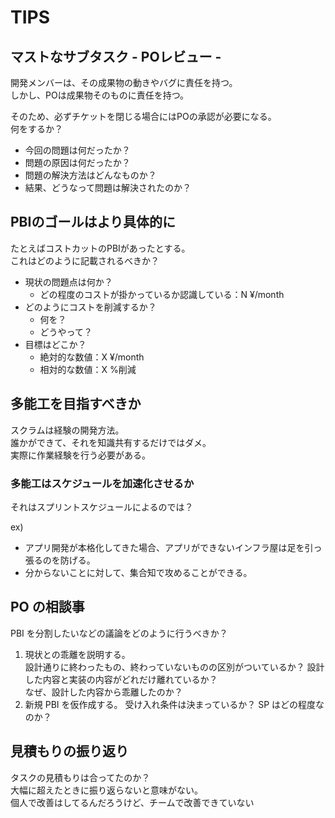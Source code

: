 # TIPS

## マストなサブタスク - POレビュー -

開発メンバーは、その成果物の動きやバグに責任を持つ。  
しかし、POは成果物そのものに責任を持つ。

そのため、必ずチケットを閉じる場合にはPOの承認が必要になる。  
何をするか？

- 今回の問題は何だったか？
- 問題の原因は何だったか？
- 問題の解決方法はどんなものか？
- 結果、どうなって問題は解決されたのか？

## PBIのゴールはより具体的に

たとえばコストカットのPBIがあったとする。  
これはどのように記載されるべきか？

- 現状の問題点は何か？
  - どの程度のコストが掛かっているか認識している：N ¥/month
- どのようにコストを削減するか？
  - 何を？
  - どうやって？
- 目標はどこか？
  - 絶対的な数値：X ¥/month
  - 相対的な数値：X %削減

## 多能工を目指すべきか

スクラムは経験の開発方法。  
誰かができて、それを知識共有するだけではダメ。  
実際に作業経験を行う必要がある。

### 多能工はスケジュールを加速化させるか

それはスプリントスケジュールによるのでは？

ex)

- アプリ開発が本格化してきた場合、アプリができないインフラ屋は足を引っ張るのを防げる。
- 分からないことに対して、集合知で攻めることができる。

## PO の相談事

PBI を分割したいなどの議論をどのように行うべきか？

1. 現状との乖離を説明する。  
   設計通りに終わったもの、終わっていないものの区別がついているか？
   設計した内容と実装の内容がどれだけ離れているか？  
   なぜ、設計した内容から乖離したのか？
1. 新規 PBI を仮作成する。
   受け入れ条件は決まっているか？
   SP はどの程度なのか？

## 見積もりの振り返り

タスクの見積もりは合ってたのか？  
大幅に超えたときに振り返らないと意味がない。  
個人で改善はしてるんだろうけど、チームで改善できていない
